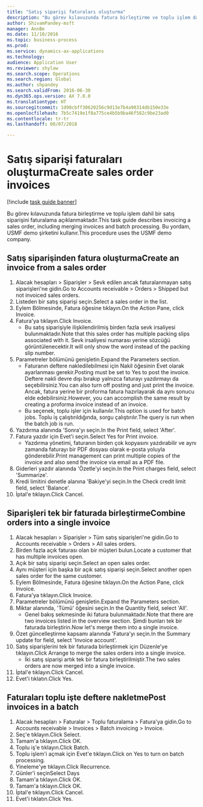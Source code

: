 ```yaml
--- 
title: "Satış siparişi faturaları oluşturma"
description: "Bu görev kılavuzunda fatura birleştirme ve toplu işlem dahil bir satış siparişini faturalama açıklanmaktadır."
author: ShivamPandey-msft
manager: AnnBe
ms.date: 11/10/2016
ms.topic: business-process
ms.prod: 
ms.service: dynamics-ax-applications
ms.technology: 
audience: Application User
ms.reviewer: shylaw
ms.search.scope: Operations
ms.search.region: Global
ms.author: shpandey
ms.search.validFrom: 2016-06-30
ms.dyn365.ops.version: AX 7.0.0
ms.translationtype: HT
ms.sourcegitcommit: 1d98cbff30620256c9d13e7b4a90314db150e33e
ms.openlocfilehash: 7b5c7419e1f8a775ce4b5b9ba46f582c9be23ad0
ms.contentlocale: tr-tr
ms.lasthandoff: 08/07/2018

---
```

# <a name="create-sales-order-invoices"></a><span data-ttu-id="6bb7a-103">Satış siparişi faturaları oluşturma</span><span class="sxs-lookup"><span data-stu-id="6bb7a-103">Create sales order invoices</span></span>

[!include [task guide banner](../../includes/task-guide-banner.md)]

<span data-ttu-id="6bb7a-104">Bu görev kılavuzunda fatura birleştirme ve toplu işlem dahil bir satış siparişini faturalama açıklanmaktadır.</span><span class="sxs-lookup"><span data-stu-id="6bb7a-104">This task guide describes invoicing a sales order, including merging invoices and batch processing.</span></span> <span data-ttu-id="6bb7a-105">Bu yordam, USMF demo şirketini kullanır.</span><span class="sxs-lookup"><span data-stu-id="6bb7a-105">This procedure uses the USMF demo company.</span></span>


## <a name="create-an-invoice-from-a-sales-order"></a><span data-ttu-id="6bb7a-106">Satış siparişinden fatura oluşturma</span><span class="sxs-lookup"><span data-stu-id="6bb7a-106">Create an invoice from a sales order</span></span>
1. <span data-ttu-id="6bb7a-107">Alacak hesapları > Siparişler > Sevk edilen ancak faturalanmayan satış siparişleri'ne gidin.</span><span class="sxs-lookup"><span data-stu-id="6bb7a-107">Go to Accounts receivable > Orders > Shipped but not invoiced sales orders.</span></span>
2. <span data-ttu-id="6bb7a-108">Listeden bir satış siparişi seçin.</span><span class="sxs-lookup"><span data-stu-id="6bb7a-108">Select a sales order in the list.</span></span> 
3. <span data-ttu-id="6bb7a-109">Eylem Bölmesinde, Fatura öğesine tıklayın.</span><span class="sxs-lookup"><span data-stu-id="6bb7a-109">On the Action Pane, click Invoice.</span></span>
4. <span data-ttu-id="6bb7a-110">Fatura'ya tıklayın.</span><span class="sxs-lookup"><span data-stu-id="6bb7a-110">Click Invoice.</span></span>
    * <span data-ttu-id="6bb7a-111">Bu satış siparişiyle ilişkilendirilmiş birden fazla sevk irsaliyesi bulunmaktadır.</span><span class="sxs-lookup"><span data-stu-id="6bb7a-111">Note that this sales order has multiple packing slips associated with it.</span></span> <span data-ttu-id="6bb7a-112">Sevk irsaliyesi numarası yerine <multiple> sözcüğü görüntülenecektir.</span><span class="sxs-lookup"><span data-stu-id="6bb7a-112">It will only show the word <multiple> instead of the packing slip number.</span></span>  
5. <span data-ttu-id="6bb7a-113">Parametreler bölümünü genişletin.</span><span class="sxs-lookup"><span data-stu-id="6bb7a-113">Expand the Parameters section.</span></span>
    * <span data-ttu-id="6bb7a-114">Faturanın deftere nakledilebilmesi için Nakil öğesinin Evet olarak ayarlanması gerekir.</span><span class="sxs-lookup"><span data-stu-id="6bb7a-114">Posting must be set to Yes to post the invoice.</span></span> <span data-ttu-id="6bb7a-115">Deftere nakli devre dışı bırakıp yalnızca faturayı yazdırmayı da seçebilirsiniz.</span><span class="sxs-lookup"><span data-stu-id="6bb7a-115">You can also turn off posting and just print the invoice.</span></span> <span data-ttu-id="6bb7a-116">Ancak, fatura yerine bir proforma fatura hazırlayarak da aynı sonucu elde edebilirsiniz.</span><span class="sxs-lookup"><span data-stu-id="6bb7a-116">However, you can accomplish the same result by creating a proforma invoice instead of an invoice.</span></span>  
    * <span data-ttu-id="6bb7a-117">Bu seçenek, toplu işler için kullanılır.</span><span class="sxs-lookup"><span data-stu-id="6bb7a-117">This option is used for batch jobs.</span></span> <span data-ttu-id="6bb7a-118">Toplu iş çalıştırıldığında, sorgu çalıştırılır.</span><span class="sxs-lookup"><span data-stu-id="6bb7a-118">The query is run when the batch job is run.</span></span>    
6. <span data-ttu-id="6bb7a-119">Yazdırma alanında 'Sonra'yı seçin.</span><span class="sxs-lookup"><span data-stu-id="6bb7a-119">In the Print field, select 'After'.</span></span>
7. <span data-ttu-id="6bb7a-120">Fatura yazdır için Evet'i seçin.</span><span class="sxs-lookup"><span data-stu-id="6bb7a-120">Select Yes for Print invoice.</span></span>
    * <span data-ttu-id="6bb7a-121">Yazdırma yönetimi, faturanın birden çok kopyasını yazdırabilir ve aynı zamanda faturayı bir PDF dosyası olarak e-posta yoluyla gönderebilir.</span><span class="sxs-lookup"><span data-stu-id="6bb7a-121">Print management can print  multiple copies of the invoice and also send the invoice via email as a PDF file.</span></span>  
8. <span data-ttu-id="6bb7a-122">Giderleri yazdır alanında 'Özetle'yi seçin.</span><span class="sxs-lookup"><span data-stu-id="6bb7a-122">In the Print charges field, select 'Summarize'.</span></span>
9. <span data-ttu-id="6bb7a-123">Kredi limitini denetle alanına 'Bakiye'yi seçin.</span><span class="sxs-lookup"><span data-stu-id="6bb7a-123">In the Check credit limit field, select 'Balance'.</span></span>
10. <span data-ttu-id="6bb7a-124">İptal'e tıklayın.</span><span class="sxs-lookup"><span data-stu-id="6bb7a-124">Click Cancel.</span></span>

## <a name="combine-orders-into-a-single-invoice"></a><span data-ttu-id="6bb7a-125">Siparişleri tek bir faturada birleştirme</span><span class="sxs-lookup"><span data-stu-id="6bb7a-125">Combine orders into a single invoice</span></span>
1. <span data-ttu-id="6bb7a-126">Alacak hesapları > Siparişler > Tüm satış siparişleri'ne gidin.</span><span class="sxs-lookup"><span data-stu-id="6bb7a-126">Go to Accounts receivable > Orders > All sales orders.</span></span>
2. <span data-ttu-id="6bb7a-127">Birden fazla açık faturası olan bir müşteri bulun.</span><span class="sxs-lookup"><span data-stu-id="6bb7a-127">Locate a customer that has multiple invoices open.</span></span>
3. <span data-ttu-id="6bb7a-128">Açık bir satış siparişi seçin.</span><span class="sxs-lookup"><span data-stu-id="6bb7a-128">Select an open sales order.</span></span>
4. <span data-ttu-id="6bb7a-129">Aynı müşteri için başka bir açık satış siparişi seçin.</span><span class="sxs-lookup"><span data-stu-id="6bb7a-129">Select another open sales order for the same customer.</span></span>
5. <span data-ttu-id="6bb7a-130">Eylem Bölmesinde, Fatura öğesine tıklayın.</span><span class="sxs-lookup"><span data-stu-id="6bb7a-130">On the Action Pane, click Invoice.</span></span>
6. <span data-ttu-id="6bb7a-131">Fatura'ya tıklayın.</span><span class="sxs-lookup"><span data-stu-id="6bb7a-131">Click Invoice.</span></span>
7. <span data-ttu-id="6bb7a-132">Parametreler bölümünü genişletin.</span><span class="sxs-lookup"><span data-stu-id="6bb7a-132">Expand the Parameters section.</span></span>
8. <span data-ttu-id="6bb7a-133">Miktar alanında, 'Tümü' öğesini seçin.</span><span class="sxs-lookup"><span data-stu-id="6bb7a-133">In the Quantity field, select 'All'.</span></span>
    * <span data-ttu-id="6bb7a-134">Genel bakış sekmesinde iki fatura bulunmaktadır.</span><span class="sxs-lookup"><span data-stu-id="6bb7a-134">Note that there are two invoices listed in the overview section.</span></span> <span data-ttu-id="6bb7a-135">Şimdi bunları tek bir faturada birleştirin.</span><span class="sxs-lookup"><span data-stu-id="6bb7a-135">Now let's merge them into a single invoice.</span></span>  
9. <span data-ttu-id="6bb7a-136">Özet güncelleştirme kapsamı alanında 'Fatura'yı seçin.</span><span class="sxs-lookup"><span data-stu-id="6bb7a-136">In the Summary update for field, select 'Invoice account'.</span></span>
10. <span data-ttu-id="6bb7a-137">Satış siparişlerini tek bir faturada birleştirmek için Düzenle'ye tıklayın.</span><span class="sxs-lookup"><span data-stu-id="6bb7a-137">Click Arrange to merge the sales orders into a single invoice.</span></span>
    * <span data-ttu-id="6bb7a-138">İki satış siparişi artık tek bir fatura birleştirilmiştir.</span><span class="sxs-lookup"><span data-stu-id="6bb7a-138">The two sales orders are now merged into a single invoice.</span></span>   
11. <span data-ttu-id="6bb7a-139">İptal'e tıklayın.</span><span class="sxs-lookup"><span data-stu-id="6bb7a-139">Click Cancel.</span></span>
12. <span data-ttu-id="6bb7a-140">Evet'i tıklatın.</span><span class="sxs-lookup"><span data-stu-id="6bb7a-140">Click Yes.</span></span>

## <a name="post-invoices-in-a-batch"></a><span data-ttu-id="6bb7a-141">Faturaları toplu işte deftere nakletme</span><span class="sxs-lookup"><span data-stu-id="6bb7a-141">Post invoices in a batch</span></span>
1. <span data-ttu-id="6bb7a-142">Alacak hesapları > Faturalar > Toplu faturalama > Fatura'ya gidin.</span><span class="sxs-lookup"><span data-stu-id="6bb7a-142">Go to Accounts receivable > Invoices > Batch invoicing > Invoice.</span></span>
2. <span data-ttu-id="6bb7a-143">Seç'e tıklayın.</span><span class="sxs-lookup"><span data-stu-id="6bb7a-143">Click Select.</span></span>
3. <span data-ttu-id="6bb7a-144">Tamam'a tıklayın.</span><span class="sxs-lookup"><span data-stu-id="6bb7a-144">Click OK.</span></span>
4. <span data-ttu-id="6bb7a-145">Toplu iş'e tıklayın.</span><span class="sxs-lookup"><span data-stu-id="6bb7a-145">Click Batch.</span></span>
5. <span data-ttu-id="6bb7a-146">Toplu işlem'i açmak için Evet'e tıklayın.</span><span class="sxs-lookup"><span data-stu-id="6bb7a-146">Click on Yes to turn on batch processing.</span></span>
6. <span data-ttu-id="6bb7a-147">Yineleme'ye tıklayın.</span><span class="sxs-lookup"><span data-stu-id="6bb7a-147">Click Recurrence.</span></span>
7. <span data-ttu-id="6bb7a-148">Günler'i seçin</span><span class="sxs-lookup"><span data-stu-id="6bb7a-148">Select Days</span></span>
8. <span data-ttu-id="6bb7a-149">Tamam'a tıklayın.</span><span class="sxs-lookup"><span data-stu-id="6bb7a-149">Click OK.</span></span>
9. <span data-ttu-id="6bb7a-150">Tamam'a tıklayın.</span><span class="sxs-lookup"><span data-stu-id="6bb7a-150">Click OK.</span></span>
10. <span data-ttu-id="6bb7a-151">İptal'e tıklayın.</span><span class="sxs-lookup"><span data-stu-id="6bb7a-151">Click Cancel.</span></span>
11. <span data-ttu-id="6bb7a-152">Evet'i tıklatın.</span><span class="sxs-lookup"><span data-stu-id="6bb7a-152">Click Yes.</span></span>


